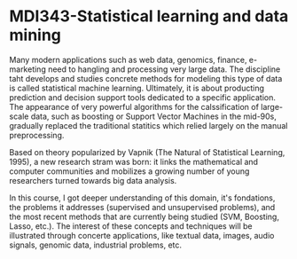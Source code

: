 # MDI343-Statistical learning and data mining

Many modern applications such as web data, genomics, finance, e-marketing need to hangling and processing very large data. The discipline taht develops and studies concrete methods for modeling this type of data is called statistical machine learning. Ultimately, it is about producting prediction and decision support tools dedicated to a specific application. The appearance of very powerful algorithms for the calssification of large-scale data, such as boosting or Support Vector Machines in the mid-90s, gradually replaced the traditional statitics which relied largely on the manual preprocessing.

Based on theory popularized by Vapnik (The Natural of Statistical Learning, 1995), a new research stram was born: it links the mathematical and computer communities and mobilizes a growing number of young researchers turned towards big data analysis.

In this course, I got deeper understanding of this domain, it's fondations, the problems it addresses (supervised and unsupervised problems), and the most recent methods that are currently being studied (SVM, Boosting, Lasso, etc.).
The interest of these concepts and techniques will be illustrated through concerte applications, like textual data, images, audio signals, genomic data, industrial problems, etc.
